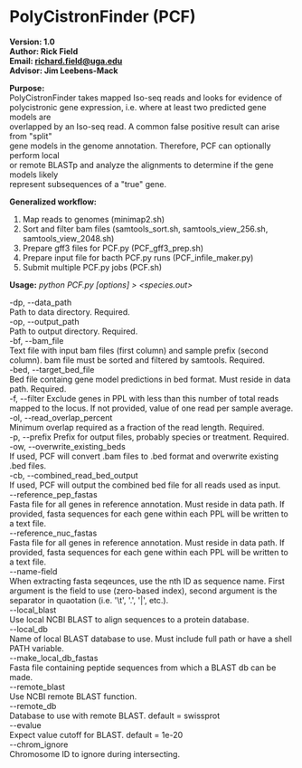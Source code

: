# PolyCistronFinder (PCF)

**Version: 1.0**  
**Author: Rick Field**  
**Email: richard.field@uga.edu**  
**Advisor: Jim Leebens-Mack**  

**Purpose:**  
PolyCistronFinder takes mapped Iso-seq reads and looks for evidence of  
polycistronic gene expression, i.e. where at least two predicted gene models are  
overlapped by an Iso-seq read. A common false positive result can arise from "split"  
gene models in the genome annotation. Therefore, PCF can optionally perform local  
or remote BLASTp and analyze the alignments to determine if the gene models likely  
represent subsequences of a "true" gene.  

**Generalized workflow:**  
1. Map reads to genomes (minimap2.sh)  
2. Sort and filter bam files (samtools_sort.sh, samtools_view_256.sh, samtools_view_2048.sh)  
3. Prepare gff3 files for PCF.py (PCF_gff3_prep.sh)  
4. Prepare input file for bacth PCF.py runs (PCF_infile_maker.py)  
5. Submit multiple PCF.py jobs (PCF.sh)  

**Usage:** *python PCF.py [options] > <species.out>*  

-dp, --data_path  
Path to data directory. Required.  
-op, --output_path  
Path to output directory. Required.  
-bf, --bam_file  
Text file with input bam files (first column) and sample prefix (second column). bam file must be sorted and filtered by samtools. Required.  
-bed, --target_bed_file  
Bed file containg gene model predictions in bed format. Must reside in data path. Required.  
-f, --filter
Exclude genes in PPL with less than this number of total reads mapped to the locus. If not provided, value of one read per sample average.  
-ol, --read_overlap_percent  
Minimum overlap required as a fraction of the read length. Required.  
-p, --prefix  Prefix for output files, probably species or treatment. Required.  
-ow, --overwrite_existing_beds  
If used, PCF will convert .bam files to .bed format and overwrite existing .bed files.  
-cb, --combined_read_bed_output	 
If used, PCF will output the combined bed file for all reads used as input.  
--reference_pep_fastas  
Fasta file for all genes in reference annotation. Must reside in data path. If provided, fasta sequences for each gene within each PPL will be written to a text file.  
--reference_nuc_fastas  
Fasta file for all genes in reference annotation. Must reside in data path. If provided, fasta sequences for each gene within each PPL will be written to a text file.  
--name-field  
When extracting fasta seqeunces, use the nth ID as sequence name. First argument is the field to use (zero-based index), second argument is the separator in quaotation (i.e. '\t', '.', '|', etc.).  
--local_blast  
Use local NCBI BLAST to align sequences to a protein database.  
--local_db  
Name of local BLAST database to use. Must include full path or have a shell PATH variable.  
--make_local_db_fastas  
Fasta file containing peptide sequences from which a BLAST db can be made.  
--remote_blast  
Use NCBI remote BLAST function.  
--remote_db  
Database to use with remote BLAST. default = swissprot  
--evalue  
Expect value cutoff for BLAST. default = 1e-20  
--chrom_ignore  
Chromosome ID to ignore during intersecting.  
